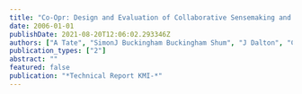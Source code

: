 ```yaml
---
title: "Co-Opr: Design and Evaluation of Collaborative Sensemaking and Planning Tools for Personnel Recovery, Open University Knowledge Media Institute"
date: 2006-01-01
publishDate: 2021-08-20T12:06:02.293346Z
authors: ["A Tate", "SimonJ Buckingham Buckingham Shum", "J Dalton", "C Mancini", "AM Selvin"]
publication_types: ["2"]
abstract: ""
featured: false
publication: "*Technical Report KMI-*"
---
```


